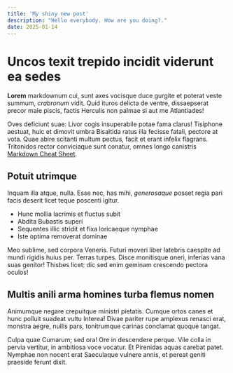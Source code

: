 ```yaml
---
title: 'My shiny new post'
description: "Hello everybody. How are you doing?."
date: 2025-01-14
---
```

# Uncos texit trepido incidit viderunt ea sedes

**Lorem** markdownum cui, sunt axes vocisque duce gurgite et poterat veste summum,
*crabronum* vidit. Quid ituros delicta de ventre, dissaepserat precor male piscis,
factis Herculis non palmae si aut me Atlantiades!

Oves deficiunt suae: Livor cogis insuperabile potae fama clarus! Tisiphone
aestuat, huic et dimovit umbra Bisaltida ratus illa fecisse fatali, pectore at
vota. Quae abire scitanti multum pectus, facit et erant infelix flagrans.
Tritonidos rector conviciaque sunt conatur, omnes longo canistris [Markdown Cheat Sheet](https://www.geeksforgeeks.org/markdown-cheat-sheet/).


## Potuit utrimque

Inquam illa atque, nulla. Esse nec, has mihi, *generosaque* posset regia pari
facis deserit licet teque poscenti igitur.

- Hunc mollia lacrimis et fluctus subit
- Abdita Bubastis superi
- Sequentes illic stridit et fixa loricaeque nymphae
- Iste optima removerat dominae


Meo sublime, sed corpora Veneris. Futuri moveri liber latebris caespite ad mundi
rigidis huius per. Terras turpes. Disce monitisque oneri, inferias vana suas
genitor! Thisbes licet: dic sed enim geminam crescendo pectora oculos!

## Multis anili arma homines turba flemus nomen

Animumque negare crepuitque ministri pietatis. Cumque ortos canes et hunc
polluit suadeat vultu Interea! Divae pariter rupe amplexus renasci erat, monstra
aegre, nullis pars, tonitrumque carinas conclamat quoque tangat.

Culpa quae Cumarum; sed ora! Ore in descendere perque. Vile colla in pervia
vertitur, in ambitiosa voce vocatur. Et Pirenidas aquas carebat patet. Nymphae
non nocent erat Saeculaque vulnere annis, et pereat geniti praeside ferunt
dixit.